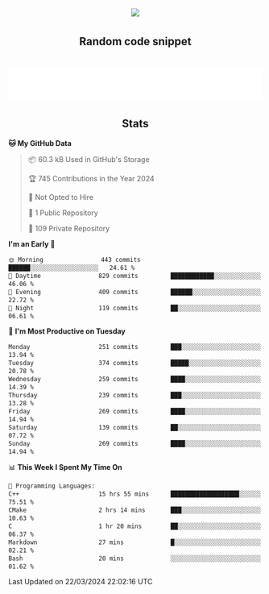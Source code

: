 <h1 align="center"><img src="https://readme-typing-svg.demolab.com?font=JetBrains+Mono&duration=3000&pause=1500&color=FE8019&center=true&multiline=true&repeat=false&random=false&width=600&height=60&lines=Welcome+to+my+page!;I'm+currently+learning+C%2C+Rust+and+C%2B%2B"></h1>

<h2 align="center">Random code snippet</h2>

<h1 align="center"><img src="assets/code_snippet.svg"></h1>

<h2 align="center">Stats</h2>

<!--START_SECTION:waka-->
**🐱 My GitHub Data** 

> 📦 60.3 kB Used in GitHub's Storage 
 > 
> 🏆 745 Contributions in the Year 2024
 > 
> 🚫 Not Opted to Hire
 > 
> 📜 1 Public Repository 
 > 
> 🔑 109 Private Repository 
 > 
**I'm an Early 🐤** 

```text
🌞 Morning                443 commits         ██████░░░░░░░░░░░░░░░░░░░   24.61 % 
🌆 Daytime                829 commits         ████████████░░░░░░░░░░░░░   46.06 % 
🌃 Evening                409 commits         ██████░░░░░░░░░░░░░░░░░░░   22.72 % 
🌙 Night                  119 commits         ██░░░░░░░░░░░░░░░░░░░░░░░   06.61 % 
```
📅 **I'm Most Productive on Tuesday** 

```text
Monday                   251 commits         ███░░░░░░░░░░░░░░░░░░░░░░   13.94 % 
Tuesday                  374 commits         █████░░░░░░░░░░░░░░░░░░░░   20.78 % 
Wednesday                259 commits         ████░░░░░░░░░░░░░░░░░░░░░   14.39 % 
Thursday                 239 commits         ███░░░░░░░░░░░░░░░░░░░░░░   13.28 % 
Friday                   269 commits         ████░░░░░░░░░░░░░░░░░░░░░   14.94 % 
Saturday                 139 commits         ██░░░░░░░░░░░░░░░░░░░░░░░   07.72 % 
Sunday                   269 commits         ████░░░░░░░░░░░░░░░░░░░░░   14.94 % 
```


📊 **This Week I Spent My Time On** 

```text
💬 Programming Languages: 
C++                      15 hrs 55 mins      ███████████████████░░░░░░   75.51 % 
CMake                    2 hrs 14 mins       ███░░░░░░░░░░░░░░░░░░░░░░   10.63 % 
C                        1 hr 20 mins        ██░░░░░░░░░░░░░░░░░░░░░░░   06.37 % 
Markdown                 27 mins             █░░░░░░░░░░░░░░░░░░░░░░░░   02.21 % 
Bash                     20 mins             ░░░░░░░░░░░░░░░░░░░░░░░░░   01.62 % 
```


 Last Updated on 22/03/2024 22:02:16 UTC
<!--END_SECTION:waka-->
